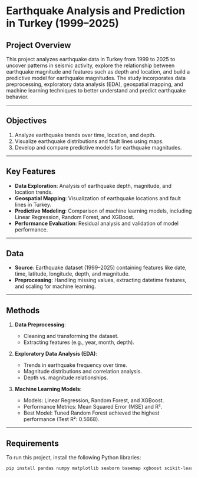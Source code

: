 # Earthquake Analysis and Prediction in Turkey (1999–2025)

## **Project Overview**
This project analyzes earthquake data in Turkey from 1999 to 2025 to uncover patterns in seismic activity, explore the relationship between earthquake magnitude and features such as depth and location, and build a predictive model for earthquake magnitudes. The study incorporates data preprocessing, exploratory data analysis (EDA), geospatial mapping, and machine learning techniques to better understand and predict earthquake behavior.

---

## **Objectives**
1. Analyze earthquake trends over time, location, and depth.
2. Visualize earthquake distributions and fault lines using maps.
3. Develop and compare predictive models for earthquake magnitudes.

---

## **Key Features**
- **Data Exploration**: Analysis of earthquake depth, magnitude, and location trends.
- **Geospatial Mapping**: Visualization of earthquake locations and fault lines in Turkey.
- **Predictive Modeling**: Comparison of machine learning models, including Linear Regression, Random Forest, and XGBoost.
- **Performance Evaluation**: Residual analysis and validation of model performance.

---

## **Data**
- **Source**: Earthquake dataset (1999–2025) containing features like date, time, latitude, longitude, depth, and magnitude.
- **Preprocessing**: Handling missing values, extracting datetime features, and scaling for machine learning.

---

## **Methods**
1. **Data Preprocessing**:
   - Cleaning and transforming the dataset.
   - Extracting features (e.g., year, month, depth).

2. **Exploratory Data Analysis (EDA)**:
   - Trends in earthquake frequency over time.
   - Magnitude distributions and correlation analysis.
   - Depth vs. magnitude relationships.

3. **Machine Learning Models**:
   - Models: Linear Regression, Random Forest, and XGBoost.
   - Performance Metrics: Mean Squared Error (MSE) and R².
   - Best Model: Tuned Random Forest achieved the highest performance (Test R²: 0.5668).

---

## **Requirements**
To run this project, install the following Python libraries:
```bash
pip install pandas numpy matplotlib seaborn basemap xgboost scikit-learn
